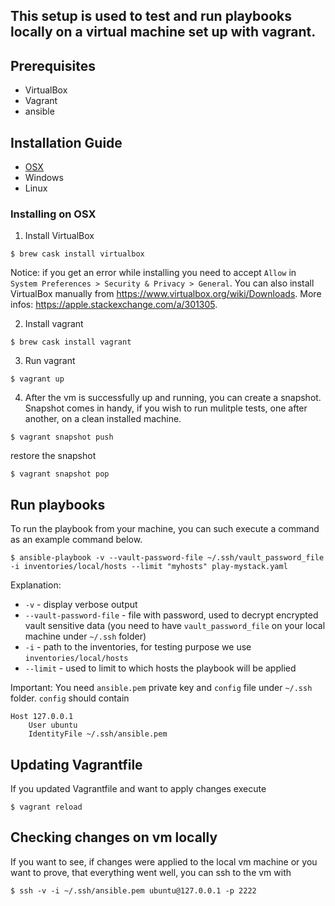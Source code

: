 This setup is used to test and run playbooks locally on a virtual machine set up with vagrant.
---

## Prerequisites
- VirtualBox
- Vagrant
- ansible

## Installation Guide
- [OSX](#installing-on-osx)
- Windows
- Linux

### Installing on OSX

1. Install VirtualBox

```
$ brew cask install virtualbox
```

Notice: if you get an error while installing you need to accept `Allow` in `System Preferences > Security & Privacy > General`. You can also install VirtualBox manually from https://www.virtualbox.org/wiki/Downloads. More infos: https://apple.stackexchange.com/a/301305.

2. Install vagrant
```
$ brew cask install vagrant
```

3. Run vagrant

```
$ vagrant up
```

4. After the vm is successfully up and running, you can create a snapshot. Snapshot comes in handy, if you wish to run mulitple tests, one after another, on a clean installed machine.

```
$ vagrant snapshot push
```

restore the snapshot

```
$ vagrant snapshot pop
```

## Run playbooks

To run the playbook from your machine, you can such execute a command as an example command below.

```
$ ansible-playbook -v --vault-password-file ~/.ssh/vault_password_file -i inventories/local/hosts --limit "myhosts" play-mystack.yaml
```

Explanation:
- `-v` - display verbose output
- `--vault-password-file` - file with password, used to decrypt encrypted vault sensitive data (you need to have `vault_password_file` on your local machine under `~/.ssh` folder)
- `-i` - path to the inventories, for testing purpose we use `inventories/local/hosts`
- `--limit` - used to limit to which hosts the playbook will be applied

Important: You need `ansible.pem` private key and `config` file under `~/.ssh` folder. `config` should contain
```
Host 127.0.0.1
    User ubuntu
    IdentityFile ~/.ssh/ansible.pem
```

## Updating Vagrantfile

If you updated Vagrantfile and want to apply changes execute

```
$ vagrant reload
```

## Checking changes on vm locally

If you want to see, if changes were applied to the local vm machine or you want to prove, that everything went well, you can ssh to the vm with

```
$ ssh -v -i ~/.ssh/ansible.pem ubuntu@127.0.0.1 -p 2222
```
